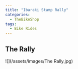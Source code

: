 ```yaml
---
title: "Ibaraki Stamp Rally"
categories:
  - TheBikeShop
tags:
  - Bike Rides
---
```


## The Rally

![](/assets/images/The Rally.jpg)
